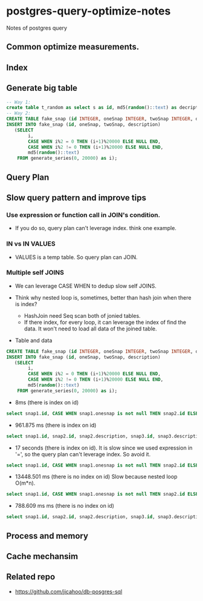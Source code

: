 # postgres-query-optimize-notes
Notes of postgres query

## Common optimize measurements.
## Index

## Generate big table
```sql
-- Way 1:
create table t_random as select s as id, md5(random()::text) as decription from generate_Series(1,5) s; 
-- Way 2:
CREATE TABLE fake_snap (id INTEGER, oneSnap INTEGER, twoSnap INTEGER, description TEXT);
INSERT INTO fake_snap (id, oneSnap, twoSnap, description)
   (SELECT 
        i,
        CASE WHEN i%2 = 0 THEN (i+1)%20000 ELSE NULL END,
        CASE WHEN i%2 != 0 THEN (i+1)%20000 ELSE NULL END,
        md5(random()::text)
    FROM generate_series(0, 20000) as i);
```
## Query Plan

## Slow query pattern and improve tips
### Use expression or function call in JOIN's condition.
* If you do so, query plan can't leverage index. think one example.
### IN vs IN VALUES
* VALUES is a temp table. So query plan can JOIN.

### Multiple self JOINS
* We can leverage CASE WHEN to dedup slow self JOINS.
* Think why nested loop is, sometimes, better than hash join when there is index? 
   * HashJoin need Seq scan both of jonied tables.
   * If there index, for every loop, it can leverage the index of find the data. It won't need to load all data of the joined table.

* Table and data
```SQL
CREATE TABLE fake_snap (id INTEGER, oneSnap INTEGER, twoSnap INTEGER, description TEXT);
INSERT INTO fake_snap (id, oneSnap, twoSnap, description)
   (SELECT 
        i,
        CASE WHEN i%2 = 0 THEN (i+1)%20000 ELSE NULL END,
        CASE WHEN i%2 != 0 THEN (i+1)%20000 ELSE NULL END,
        md5(random()::text)
    FROM generate_series(0, 20000) as i);
```

* 8ms (there is index on id)
```sql
select snap1.id, CASE WHEN snap1.onesnap is not null THEN snap2.id ELSE NULL END AS snap2_id_1, CASE WHEN snap1.onesnap is not null THEN snap2.description ELSE NULL END AS snap2_desc_1, CASE WHEN snap1.twosnap is not null THEN snap2.id ELSE NULL END AS snap2_id_2, CASE WHEN snap1.twosnap is not null THEN snap2.description ELSE NULL END AS snap2_desc_2 from fake_snap snap1 LEFT JOIN fake_snap snap2  ON (snap1.onesnap = snap2.id  or  snap1.twosnap = snap2.id) offset 1000 limit 2000;
```
* 961.875 ms (there is index on id)
```sql
select snap1.id, snap2.id, snap2.description, snap3.id, snap3.description from fake_snap snap1 LEFT JOIN fake_snap snap2  ON snap1.onesnap = snap2.id LEFT JOIN fake_snap snap3 ON snap1.twosnap = snap3.id offset 1000 limit 2000;
```

* 17 seconds (there is index on id). It is slow since we used expression in '=', so the query plan can't leverage index. So avoid it.
```sql
select snap1.id, CASE WHEN snap1.onesnap is not null THEN snap2.id ELSE NULL END AS snap2_id_1, CASE WHEN snap1.onesnap is not null THEN snap2.description ELSE NULL END AS snap2_desc_1, CASE WHEN snap1.twosnap is not null THEN snap2.id ELSE NULL END AS snap2_id_2, CASE WHEN snap1.twosnap is not null THEN snap2.description ELSE NULL END AS snap2_desc_2 from fake_snap snap1 LEFT JOIN fake_snap snap2  ON (snap1.onesnap = snap2.id  or  snap1.twosnap = (snap2.id+1-1)) offset 1000 limit 2000;
```

* 13448.501 ms (there is no index on id) Slow because nested loop O(m*n). 
```sql
select snap1.id, CASE WHEN snap1.onesnap is not null THEN snap2.id ELSE NULL END AS snap2_id_1, CASE WHEN snap1.onesnap is not null THEN snap2.description ELSE NULL END AS snap2_desc_1, CASE WHEN snap1.twosnap is not null THEN snap2.id ELSE NULL END AS snap2_id_2, CASE WHEN snap1.twosnap is not null THEN snap2.description ELSE NULL END AS snap2_desc_2 from fake_snap snap1 LEFT JOIN fake_snap snap2  ON (snap1.onesnap = snap2.id  or  snap1.twosnap = snap2.id) offset 1000 limit 2000;
```
* 788.609 ms ms (there is no index on id)
```sql
select snap1.id, snap2.id, snap2.description, snap3.id, snap3.description from fake_snap snap1 LEFT JOIN fake_snap snap2  ON snap1.onesnap = snap2.id LEFT JOIN fake_snap snap3 ON snap1.twosnap = snap3.id offset 1000 limit 2000;
```

## Process and memory

## Cache mechansim

## Related repo
* https://github.com/jicahoo/db-posgres-sql

